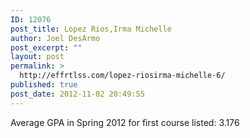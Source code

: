 ```yaml
---
ID: 12076
post_title: Lopez Rios,Irma Michelle
author: Joel DesArmo
post_excerpt: ""
layout: post
permalink: >
  http://effrtlss.com/lopez-riosirma-michelle-6/
published: true
post_date: 2012-11-02 20:49:55
---
```

<p>Average GPA in Spring 2012 for first course listed: 3.176</p>